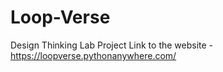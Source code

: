 # Loop-Verse
Design Thinking Lab Project
Link to the website - https://loopverse.pythonanywhere.com/
